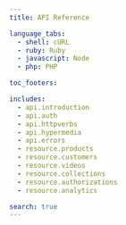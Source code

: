 ```yaml
---
title: API Reference

language_tabs:
  - shell: cURL
  - ruby: Ruby
  - javascript: Node
  - php: PHP

toc_footers:

includes:
  - api.introduction
  - api.auth
  - api.httpverbs
  - api.hypermedia
  - api.errors
  - resource.products
  - resource.customers
  - resource.videos
  - resource.collections
  - resource.authorizations
  - resource.analytics

search: true
---
```

